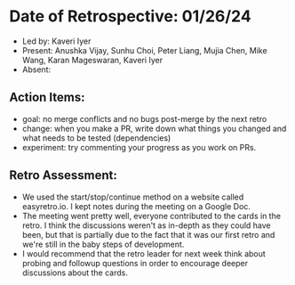 # Date of Retrospective: 01/26/24

* Led by: Kaveri Iyer
* Present: Anushka Vijay, Sunhu Choi, Peter Liang, Mujia Chen, Mike Wang, Karan Mageswaran, Kaveri Iyer
* Absent:

## Action Items:
* goal: no merge conflicts and no bugs post-merge by the next retro
* change: when you make a PR, write down what things you changed and what needs to be tested (dependencies)
* experiment: try commenting your progress as you work on PRs.

## Retro Assessment:
* We used the start/stop/continue method on a website called easyretro.io. I kept notes during the meeting on a Google Doc.
* The meeting went pretty well, everyone contributed to the cards in the retro. I think the discussions weren't as in-depth as they could have been, but that is partially due to the fact that it was our first retro and we're still in the baby steps of development. 
* I would recommend that the retro leader for next week think about probing and followup questions in order to encourage deeper discussions about the cards.